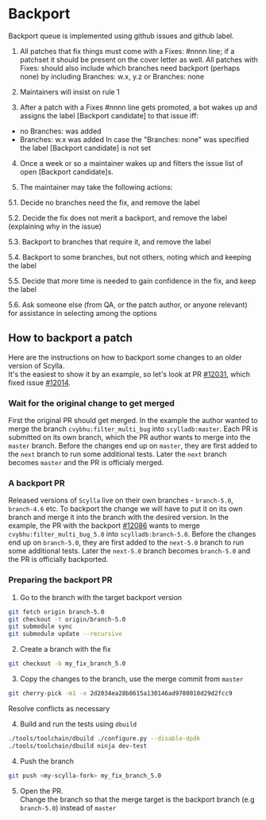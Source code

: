 # Backport

Backport queue is implemented using github issues and github label.

1. All patches that fix things must come with a Fixes: #nnnn line; if a
patchset it should be present on the cover letter as well. All patches
with Fixes: should also include which branches need backport (perhaps
none) by including Branches: w.x, y.z or Branches: none

2. Maintainers will insist on rule 1

3. After a patch with a Fixes #nnnn line gets promoted, a bot wakes up
and assigns the label [Backport candidate] to that issue iff:
- no Branches: was added
- Branches: w.x was added 
In case the "Branches: none" was specified the label [Backport
candidate] is not set

4. Once a week or so a maintainer wakes up and filters the issue list of
open [Backport candidate]s.

5. The maintainer may take the following actions:

5.1. Decide no branches need the fix, and remove the label

5.2. Decide the fix does not merit a backport, and remove the label
(explaining why in the issue)

5.3. Backport to branches that require it, and remove the label

5.4. Backport to some branches, but not others, noting which and keeping
the label

5.5. Decide that more time is needed to gain confidence in the fix, and
keep the label

5.6. Ask someone else (from QA, or the patch author, or anyone relevant)
for assistance in selecting among the options

## How to backport a patch

Here are the instructions on how to backport some changes to an older version of Scylla.  
It's the easiest to show it by an example, so let's look at PR [#12031](https://github.com/scylladb/scylladb/pull/12031), which fixed issue [#12014](https://github.com/scylladb/scylladb/issues/12014).

### Wait for the original change to get merged
First the original PR should get merged.
In the example the author wanted to merge the branch `cvybhu:filter_multi_bug` into `scylladb:master`.
Each PR is submitted on its own branch, which the PR author wants to merge into the `master` branch.
Before the changes end up on `master`, they are first added to the `next` branch to run some additional tests. Later the `next` branch becomes `master` and the PR is officialy merged.

### A backport PR
Released versions of `Scylla` live on their own branches - `branch-5.0`, `branch-4.6` etc.
To backport the change we will have to put it on its own branch and merge it into the branch with the desired version.
In the example, the PR with the backport [#12086](https://github.com/scylladb/scylladb/pull/12086) wants to merge `cvybhu:filter_multi_bug_5.0` into `scylladb:branch-5.0`.
Before the changes end up on `branch-5.0`, they are first added to the `next-5.0` branch to run some additional tests. Later the `next-5.0` branch becomes `branch-5.0` and the PR is officially backported.

### Preparing the backport PR
1. Go to the branch with the target backport version
```bash
git fetch origin branch-5.0
git checkout -t origin/branch-5.0
git submodule sync
git submodule update --recursive
```
2. Create a branch with the fix
```bash
git checkout -b my_fix_branch_5.0
```

3. Copy the changes to the branch, use the merge commit from `master`
```bash
git cherry-pick -m1 -x 2d2034ea28b8615a130146ad9780010d29d2fcc9
```
Resolve conflicts as necessary

4. Build and run the tests using `dbuild`
```bash
./tools/toolchain/dbuild ./configure.py --disable-dpdk
./tools/toolchain/dbuild ninja dev-test
```

4. Push the branch
```bash
git push <my-scylla-fork> my_fix_branch_5.0
```

5. Open the PR.  
Change the branch so that the merge target is the backport branch (e.g `branch-5.0`) instead of `master`

